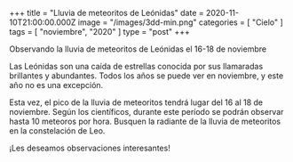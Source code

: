 +++
title = "Lluvia de meteoritos de Leónidas"
date = 2020-11-10T21:00:00.000Z
image = "/images/3dd-min.png"
categories = [ "Cielo" ]
tags = [ "noviembre", "2020" ]
type = "post"
+++

Observando la lluvia de meteoritos de Leónidas el 16-18 de noviembre

Las Leónidas son una caída de estrellas conocida por sus llamaradas brillantes y abundantes. Todos los años se puede ver en noviembre, y este año no es una excepción.

Esta vez, el pico de la lluvia de meteoritos tendrá lugar del 16 al 18 de noviembre. Según los científicos, durante este período se podrán observar hasta 10 meteoros por hora. Busquen la radiante de la lluvia de meteoritos en la constelación de Leo.

¡Les deseamos observaciones interesantes!

